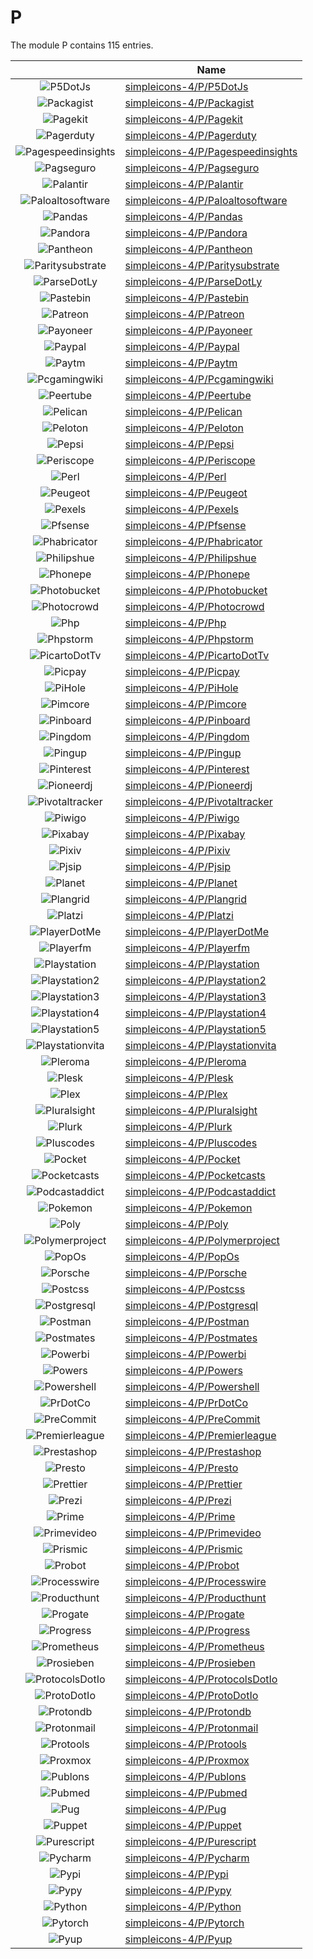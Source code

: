 # P

The module P contains 115 entries.



| |Name|
|:---:|---|
|![P5DotJs](../simpleicons-4/P/P5DotJs.element.png)|[simpleicons-4/P/P5DotJs](../simpleicons-4/P/P5DotJs.md)
|![Packagist](../simpleicons-4/P/Packagist.element.png)|[simpleicons-4/P/Packagist](../simpleicons-4/P/Packagist.md)
|![Pagekit](../simpleicons-4/P/Pagekit.element.png)|[simpleicons-4/P/Pagekit](../simpleicons-4/P/Pagekit.md)
|![Pagerduty](../simpleicons-4/P/Pagerduty.element.png)|[simpleicons-4/P/Pagerduty](../simpleicons-4/P/Pagerduty.md)
|![Pagespeedinsights](../simpleicons-4/P/Pagespeedinsights.element.png)|[simpleicons-4/P/Pagespeedinsights](../simpleicons-4/P/Pagespeedinsights.md)
|![Pagseguro](../simpleicons-4/P/Pagseguro.element.png)|[simpleicons-4/P/Pagseguro](../simpleicons-4/P/Pagseguro.md)
|![Palantir](../simpleicons-4/P/Palantir.element.png)|[simpleicons-4/P/Palantir](../simpleicons-4/P/Palantir.md)
|![Paloaltosoftware](../simpleicons-4/P/Paloaltosoftware.element.png)|[simpleicons-4/P/Paloaltosoftware](../simpleicons-4/P/Paloaltosoftware.md)
|![Pandas](../simpleicons-4/P/Pandas.element.png)|[simpleicons-4/P/Pandas](../simpleicons-4/P/Pandas.md)
|![Pandora](../simpleicons-4/P/Pandora.element.png)|[simpleicons-4/P/Pandora](../simpleicons-4/P/Pandora.md)
|![Pantheon](../simpleicons-4/P/Pantheon.element.png)|[simpleicons-4/P/Pantheon](../simpleicons-4/P/Pantheon.md)
|![Paritysubstrate](../simpleicons-4/P/Paritysubstrate.element.png)|[simpleicons-4/P/Paritysubstrate](../simpleicons-4/P/Paritysubstrate.md)
|![ParseDotLy](../simpleicons-4/P/ParseDotLy.element.png)|[simpleicons-4/P/ParseDotLy](../simpleicons-4/P/ParseDotLy.md)
|![Pastebin](../simpleicons-4/P/Pastebin.element.png)|[simpleicons-4/P/Pastebin](../simpleicons-4/P/Pastebin.md)
|![Patreon](../simpleicons-4/P/Patreon.element.png)|[simpleicons-4/P/Patreon](../simpleicons-4/P/Patreon.md)
|![Payoneer](../simpleicons-4/P/Payoneer.element.png)|[simpleicons-4/P/Payoneer](../simpleicons-4/P/Payoneer.md)
|![Paypal](../simpleicons-4/P/Paypal.element.png)|[simpleicons-4/P/Paypal](../simpleicons-4/P/Paypal.md)
|![Paytm](../simpleicons-4/P/Paytm.element.png)|[simpleicons-4/P/Paytm](../simpleicons-4/P/Paytm.md)
|![Pcgamingwiki](../simpleicons-4/P/Pcgamingwiki.element.png)|[simpleicons-4/P/Pcgamingwiki](../simpleicons-4/P/Pcgamingwiki.md)
|![Peertube](../simpleicons-4/P/Peertube.element.png)|[simpleicons-4/P/Peertube](../simpleicons-4/P/Peertube.md)
|![Pelican](../simpleicons-4/P/Pelican.element.png)|[simpleicons-4/P/Pelican](../simpleicons-4/P/Pelican.md)
|![Peloton](../simpleicons-4/P/Peloton.element.png)|[simpleicons-4/P/Peloton](../simpleicons-4/P/Peloton.md)
|![Pepsi](../simpleicons-4/P/Pepsi.element.png)|[simpleicons-4/P/Pepsi](../simpleicons-4/P/Pepsi.md)
|![Periscope](../simpleicons-4/P/Periscope.element.png)|[simpleicons-4/P/Periscope](../simpleicons-4/P/Periscope.md)
|![Perl](../simpleicons-4/P/Perl.element.png)|[simpleicons-4/P/Perl](../simpleicons-4/P/Perl.md)
|![Peugeot](../simpleicons-4/P/Peugeot.element.png)|[simpleicons-4/P/Peugeot](../simpleicons-4/P/Peugeot.md)
|![Pexels](../simpleicons-4/P/Pexels.element.png)|[simpleicons-4/P/Pexels](../simpleicons-4/P/Pexels.md)
|![Pfsense](../simpleicons-4/P/Pfsense.element.png)|[simpleicons-4/P/Pfsense](../simpleicons-4/P/Pfsense.md)
|![Phabricator](../simpleicons-4/P/Phabricator.element.png)|[simpleicons-4/P/Phabricator](../simpleicons-4/P/Phabricator.md)
|![Philipshue](../simpleicons-4/P/Philipshue.element.png)|[simpleicons-4/P/Philipshue](../simpleicons-4/P/Philipshue.md)
|![Phonepe](../simpleicons-4/P/Phonepe.element.png)|[simpleicons-4/P/Phonepe](../simpleicons-4/P/Phonepe.md)
|![Photobucket](../simpleicons-4/P/Photobucket.element.png)|[simpleicons-4/P/Photobucket](../simpleicons-4/P/Photobucket.md)
|![Photocrowd](../simpleicons-4/P/Photocrowd.element.png)|[simpleicons-4/P/Photocrowd](../simpleicons-4/P/Photocrowd.md)
|![Php](../simpleicons-4/P/Php.element.png)|[simpleicons-4/P/Php](../simpleicons-4/P/Php.md)
|![Phpstorm](../simpleicons-4/P/Phpstorm.element.png)|[simpleicons-4/P/Phpstorm](../simpleicons-4/P/Phpstorm.md)
|![PicartoDotTv](../simpleicons-4/P/PicartoDotTv.element.png)|[simpleicons-4/P/PicartoDotTv](../simpleicons-4/P/PicartoDotTv.md)
|![Picpay](../simpleicons-4/P/Picpay.element.png)|[simpleicons-4/P/Picpay](../simpleicons-4/P/Picpay.md)
|![PiHole](../simpleicons-4/P/PiHole.element.png)|[simpleicons-4/P/PiHole](../simpleicons-4/P/PiHole.md)
|![Pimcore](../simpleicons-4/P/Pimcore.element.png)|[simpleicons-4/P/Pimcore](../simpleicons-4/P/Pimcore.md)
|![Pinboard](../simpleicons-4/P/Pinboard.element.png)|[simpleicons-4/P/Pinboard](../simpleicons-4/P/Pinboard.md)
|![Pingdom](../simpleicons-4/P/Pingdom.element.png)|[simpleicons-4/P/Pingdom](../simpleicons-4/P/Pingdom.md)
|![Pingup](../simpleicons-4/P/Pingup.element.png)|[simpleicons-4/P/Pingup](../simpleicons-4/P/Pingup.md)
|![Pinterest](../simpleicons-4/P/Pinterest.element.png)|[simpleicons-4/P/Pinterest](../simpleicons-4/P/Pinterest.md)
|![Pioneerdj](../simpleicons-4/P/Pioneerdj.element.png)|[simpleicons-4/P/Pioneerdj](../simpleicons-4/P/Pioneerdj.md)
|![Pivotaltracker](../simpleicons-4/P/Pivotaltracker.element.png)|[simpleicons-4/P/Pivotaltracker](../simpleicons-4/P/Pivotaltracker.md)
|![Piwigo](../simpleicons-4/P/Piwigo.element.png)|[simpleicons-4/P/Piwigo](../simpleicons-4/P/Piwigo.md)
|![Pixabay](../simpleicons-4/P/Pixabay.element.png)|[simpleicons-4/P/Pixabay](../simpleicons-4/P/Pixabay.md)
|![Pixiv](../simpleicons-4/P/Pixiv.element.png)|[simpleicons-4/P/Pixiv](../simpleicons-4/P/Pixiv.md)
|![Pjsip](../simpleicons-4/P/Pjsip.element.png)|[simpleicons-4/P/Pjsip](../simpleicons-4/P/Pjsip.md)
|![Planet](../simpleicons-4/P/Planet.element.png)|[simpleicons-4/P/Planet](../simpleicons-4/P/Planet.md)
|![Plangrid](../simpleicons-4/P/Plangrid.element.png)|[simpleicons-4/P/Plangrid](../simpleicons-4/P/Plangrid.md)
|![Platzi](../simpleicons-4/P/Platzi.element.png)|[simpleicons-4/P/Platzi](../simpleicons-4/P/Platzi.md)
|![PlayerDotMe](../simpleicons-4/P/PlayerDotMe.element.png)|[simpleicons-4/P/PlayerDotMe](../simpleicons-4/P/PlayerDotMe.md)
|![Playerfm](../simpleicons-4/P/Playerfm.element.png)|[simpleicons-4/P/Playerfm](../simpleicons-4/P/Playerfm.md)
|![Playstation](../simpleicons-4/P/Playstation.element.png)|[simpleicons-4/P/Playstation](../simpleicons-4/P/Playstation.md)
|![Playstation2](../simpleicons-4/P/Playstation2.element.png)|[simpleicons-4/P/Playstation2](../simpleicons-4/P/Playstation2.md)
|![Playstation3](../simpleicons-4/P/Playstation3.element.png)|[simpleicons-4/P/Playstation3](../simpleicons-4/P/Playstation3.md)
|![Playstation4](../simpleicons-4/P/Playstation4.element.png)|[simpleicons-4/P/Playstation4](../simpleicons-4/P/Playstation4.md)
|![Playstation5](../simpleicons-4/P/Playstation5.element.png)|[simpleicons-4/P/Playstation5](../simpleicons-4/P/Playstation5.md)
|![Playstationvita](../simpleicons-4/P/Playstationvita.element.png)|[simpleicons-4/P/Playstationvita](../simpleicons-4/P/Playstationvita.md)
|![Pleroma](../simpleicons-4/P/Pleroma.element.png)|[simpleicons-4/P/Pleroma](../simpleicons-4/P/Pleroma.md)
|![Plesk](../simpleicons-4/P/Plesk.element.png)|[simpleicons-4/P/Plesk](../simpleicons-4/P/Plesk.md)
|![Plex](../simpleicons-4/P/Plex.element.png)|[simpleicons-4/P/Plex](../simpleicons-4/P/Plex.md)
|![Pluralsight](../simpleicons-4/P/Pluralsight.element.png)|[simpleicons-4/P/Pluralsight](../simpleicons-4/P/Pluralsight.md)
|![Plurk](../simpleicons-4/P/Plurk.element.png)|[simpleicons-4/P/Plurk](../simpleicons-4/P/Plurk.md)
|![Pluscodes](../simpleicons-4/P/Pluscodes.element.png)|[simpleicons-4/P/Pluscodes](../simpleicons-4/P/Pluscodes.md)
|![Pocket](../simpleicons-4/P/Pocket.element.png)|[simpleicons-4/P/Pocket](../simpleicons-4/P/Pocket.md)
|![Pocketcasts](../simpleicons-4/P/Pocketcasts.element.png)|[simpleicons-4/P/Pocketcasts](../simpleicons-4/P/Pocketcasts.md)
|![Podcastaddict](../simpleicons-4/P/Podcastaddict.element.png)|[simpleicons-4/P/Podcastaddict](../simpleicons-4/P/Podcastaddict.md)
|![Pokemon](../simpleicons-4/P/Pokemon.element.png)|[simpleicons-4/P/Pokemon](../simpleicons-4/P/Pokemon.md)
|![Poly](../simpleicons-4/P/Poly.element.png)|[simpleicons-4/P/Poly](../simpleicons-4/P/Poly.md)
|![Polymerproject](../simpleicons-4/P/Polymerproject.element.png)|[simpleicons-4/P/Polymerproject](../simpleicons-4/P/Polymerproject.md)
|![PopOs](../simpleicons-4/P/PopOs.element.png)|[simpleicons-4/P/PopOs](../simpleicons-4/P/PopOs.md)
|![Porsche](../simpleicons-4/P/Porsche.element.png)|[simpleicons-4/P/Porsche](../simpleicons-4/P/Porsche.md)
|![Postcss](../simpleicons-4/P/Postcss.element.png)|[simpleicons-4/P/Postcss](../simpleicons-4/P/Postcss.md)
|![Postgresql](../simpleicons-4/P/Postgresql.element.png)|[simpleicons-4/P/Postgresql](../simpleicons-4/P/Postgresql.md)
|![Postman](../simpleicons-4/P/Postman.element.png)|[simpleicons-4/P/Postman](../simpleicons-4/P/Postman.md)
|![Postmates](../simpleicons-4/P/Postmates.element.png)|[simpleicons-4/P/Postmates](../simpleicons-4/P/Postmates.md)
|![Powerbi](../simpleicons-4/P/Powerbi.element.png)|[simpleicons-4/P/Powerbi](../simpleicons-4/P/Powerbi.md)
|![Powers](../simpleicons-4/P/Powers.element.png)|[simpleicons-4/P/Powers](../simpleicons-4/P/Powers.md)
|![Powershell](../simpleicons-4/P/Powershell.element.png)|[simpleicons-4/P/Powershell](../simpleicons-4/P/Powershell.md)
|![PrDotCo](../simpleicons-4/P/PrDotCo.element.png)|[simpleicons-4/P/PrDotCo](../simpleicons-4/P/PrDotCo.md)
|![PreCommit](../simpleicons-4/P/PreCommit.element.png)|[simpleicons-4/P/PreCommit](../simpleicons-4/P/PreCommit.md)
|![Premierleague](../simpleicons-4/P/Premierleague.element.png)|[simpleicons-4/P/Premierleague](../simpleicons-4/P/Premierleague.md)
|![Prestashop](../simpleicons-4/P/Prestashop.element.png)|[simpleicons-4/P/Prestashop](../simpleicons-4/P/Prestashop.md)
|![Presto](../simpleicons-4/P/Presto.element.png)|[simpleicons-4/P/Presto](../simpleicons-4/P/Presto.md)
|![Prettier](../simpleicons-4/P/Prettier.element.png)|[simpleicons-4/P/Prettier](../simpleicons-4/P/Prettier.md)
|![Prezi](../simpleicons-4/P/Prezi.element.png)|[simpleicons-4/P/Prezi](../simpleicons-4/P/Prezi.md)
|![Prime](../simpleicons-4/P/Prime.element.png)|[simpleicons-4/P/Prime](../simpleicons-4/P/Prime.md)
|![Primevideo](../simpleicons-4/P/Primevideo.element.png)|[simpleicons-4/P/Primevideo](../simpleicons-4/P/Primevideo.md)
|![Prismic](../simpleicons-4/P/Prismic.element.png)|[simpleicons-4/P/Prismic](../simpleicons-4/P/Prismic.md)
|![Probot](../simpleicons-4/P/Probot.element.png)|[simpleicons-4/P/Probot](../simpleicons-4/P/Probot.md)
|![Processwire](../simpleicons-4/P/Processwire.element.png)|[simpleicons-4/P/Processwire](../simpleicons-4/P/Processwire.md)
|![Producthunt](../simpleicons-4/P/Producthunt.element.png)|[simpleicons-4/P/Producthunt](../simpleicons-4/P/Producthunt.md)
|![Progate](../simpleicons-4/P/Progate.element.png)|[simpleicons-4/P/Progate](../simpleicons-4/P/Progate.md)
|![Progress](../simpleicons-4/P/Progress.element.png)|[simpleicons-4/P/Progress](../simpleicons-4/P/Progress.md)
|![Prometheus](../simpleicons-4/P/Prometheus.element.png)|[simpleicons-4/P/Prometheus](../simpleicons-4/P/Prometheus.md)
|![Prosieben](../simpleicons-4/P/Prosieben.element.png)|[simpleicons-4/P/Prosieben](../simpleicons-4/P/Prosieben.md)
|![ProtocolsDotIo](../simpleicons-4/P/ProtocolsDotIo.element.png)|[simpleicons-4/P/ProtocolsDotIo](../simpleicons-4/P/ProtocolsDotIo.md)
|![ProtoDotIo](../simpleicons-4/P/ProtoDotIo.element.png)|[simpleicons-4/P/ProtoDotIo](../simpleicons-4/P/ProtoDotIo.md)
|![Protondb](../simpleicons-4/P/Protondb.element.png)|[simpleicons-4/P/Protondb](../simpleicons-4/P/Protondb.md)
|![Protonmail](../simpleicons-4/P/Protonmail.element.png)|[simpleicons-4/P/Protonmail](../simpleicons-4/P/Protonmail.md)
|![Protools](../simpleicons-4/P/Protools.element.png)|[simpleicons-4/P/Protools](../simpleicons-4/P/Protools.md)
|![Proxmox](../simpleicons-4/P/Proxmox.element.png)|[simpleicons-4/P/Proxmox](../simpleicons-4/P/Proxmox.md)
|![Publons](../simpleicons-4/P/Publons.element.png)|[simpleicons-4/P/Publons](../simpleicons-4/P/Publons.md)
|![Pubmed](../simpleicons-4/P/Pubmed.element.png)|[simpleicons-4/P/Pubmed](../simpleicons-4/P/Pubmed.md)
|![Pug](../simpleicons-4/P/Pug.element.png)|[simpleicons-4/P/Pug](../simpleicons-4/P/Pug.md)
|![Puppet](../simpleicons-4/P/Puppet.element.png)|[simpleicons-4/P/Puppet](../simpleicons-4/P/Puppet.md)
|![Purescript](../simpleicons-4/P/Purescript.element.png)|[simpleicons-4/P/Purescript](../simpleicons-4/P/Purescript.md)
|![Pycharm](../simpleicons-4/P/Pycharm.element.png)|[simpleicons-4/P/Pycharm](../simpleicons-4/P/Pycharm.md)
|![Pypi](../simpleicons-4/P/Pypi.element.png)|[simpleicons-4/P/Pypi](../simpleicons-4/P/Pypi.md)
|![Pypy](../simpleicons-4/P/Pypy.element.png)|[simpleicons-4/P/Pypy](../simpleicons-4/P/Pypy.md)
|![Python](../simpleicons-4/P/Python.element.png)|[simpleicons-4/P/Python](../simpleicons-4/P/Python.md)
|![Pytorch](../simpleicons-4/P/Pytorch.element.png)|[simpleicons-4/P/Pytorch](../simpleicons-4/P/Pytorch.md)
|![Pyup](../simpleicons-4/P/Pyup.element.png)|[simpleicons-4/P/Pyup](../simpleicons-4/P/Pyup.md)

